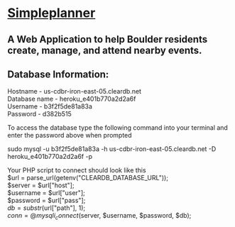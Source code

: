 # [Simpleplanner](simpleplanner.herokuapp.com)
## A Web Application to help Boulder residents create, manage, and attend nearby events.


## Database Information:
Hostname - us-cdbr-iron-east-05.cleardb.net  
Database name - heroku_e401b770a2d2a6f  
Username - b3f2f5de81a83a  
Password - d382b515  

To access the database type the following command into your terminal and enter the password above when prompted  
    <p>sudo mysql -u b3f2f5de81a83a -h us-cdbr-iron-east-05.cleardb.net -D heroku_e401b770a2d2a6f -p</p>

Your PHP script to connect should look like this  
$url = parse_url(getenv("CLEARDB_DATABASE_URL"));  
$server = $url["host"];  
$username = $url["user"];  
$password = $url["pass"];  
$db = substr($url["path"], 1);  
$conn = @mysqli_connect($server, $username, $password, $db);
